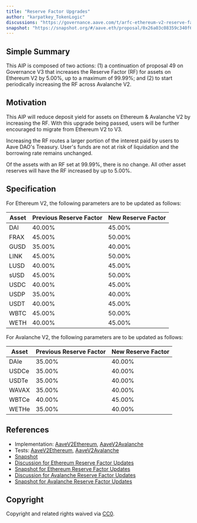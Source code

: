 ```yaml
---
title: "Reserve Factor Upgrades"
author: "karpatkey_TokenLogic"
discussions: "https://governance.aave.com/t/arfc-ethereum-v2-reserve-factor-adjustment/16764/7"
snapshot: "https://snapshot.org/#/aave.eth/proposal/0x26a03c08359c340f63b78b0c3e96d37aa0adeda65814643b0886d4719048ea7e"
---
```


## Simple Summary

This AIP is composed of two actions: (1) a continuation of proposal 49 on Governance V3 that increases the Reserve Factor (RF) for assets on Ethereum V2 by 5.00%, up to a maximum of 99.99%; and (2) to start periodically increasing the RF across Avalanche V2.

## Motivation

This AIP will reduce deposit yield for assets on Ethereum & Avalanche V2 by increasing the RF. With this upgrade being passed, users will be further encouraged to migrate from Ethereum V2 to V3.

Increasing the RF routes a larger portion of the interest paid by users to Aave DAO's Treasury. User's funds are not at risk of liquidation and the borrowing rate remains unchanged.

Of the assets with an RF set at 99.99%, there is no change. All other asset reserves will have the RF increased by up to 5.00%.

## Specification

For Ethereum V2, the following parameters are to be updated as follows:

| Asset | Previous Reserve Factor | New Reserve Factor |
| ----- | ----------------------- | ------------------ |
| DAI   | 40.00%                  | 45.00%             |
| FRAX  | 45.00%                  | 50.00%             |
| GUSD  | 35.00%                  | 40.00%             |
| LINK  | 45.00%                  | 50.00%             |
| LUSD  | 40.00%                  | 45.00%             |
| sUSD  | 45.00%                  | 50.00%             |
| USDC  | 40.00%                  | 45.00%             |
| USDP  | 35.00%                  | 40.00%             |
| USDT  | 40.00%                  | 45.00%             |
| WBTC  | 45.00%                  | 50.00%             |
| WETH  | 40.00%                  | 45.00%             |

For Avalanche V2, the following parameters are to be updated as follows:

| Asset | Previous Reserve Factor | New Reserve Factor |
| ----- | ----------------------- | ------------------ |
| DAIe  | 35.00%                  | 40.00%             |
| USDCe | 35.00%                  | 40.00%             |
| USDTe | 35.00%                  | 40.00%             |
| WAVAX | 35.00%                  | 40.00%             |
| WBTCe | 40.00%                  | 45.00%             |
| WETHe | 35.00%                  | 40.00%             |

## References

- Implementation: [AaveV2Ethereum](https://github.com/bgd-labs/aave-proposals-v3/blob/main/src/20240411_Multi_ReserveFactorUpgrades/AaveV2Ethereum_ReserveFactorUpgrades_20240411.sol), [AaveV2Avalanche](https://github.com/bgd-labs/aave-proposals-v3/blob/main/src/20240411_Multi_ReserveFactorUpgrades/AaveV2Avalanche_ReserveFactorUpgrades_20240411.sol)
- Tests: [AaveV2Ethereum](https://github.com/bgd-labs/aave-proposals-v3/blob/main/src/20240411_Multi_ReserveFactorUpgrades/AaveV2Ethereum_ReserveFactorUpgrades_20240411.t.sol), [AaveV2Avalanche](https://github.com/bgd-labs/aave-proposals-v3/blob/main/src/20240411_Multi_ReserveFactorUpgrades/AaveV2Avalanche_ReserveFactorUpgrades_20240411.t.sol)
- [Snapshot](https://snapshot.org/#/aave.eth/proposal/0x26a03c08359c340f63b78b0c3e96d37aa0adeda65814643b0886d4719048ea7e)
- [Discussion for Ethereum Reserve Factor Updates](https://governance.aave.com/t/arfc-ethereum-v2-reserve-factor-adjustment/16764/7)
- [Snapshot for Ethereum Reserve Factor Updates](https://snapshot.org/#/aave.eth/proposal/0x26a03c08359c340f63b78b0c3e96d37aa0adeda65814643b0886d4719048ea7e)
- [Discussion for Avalanche Reserve Factor Updates](https://governance.aave.com/t/arfc-avalanche-v2-reserve-factor-adjustment/17040/3)
- [Snapshot for Avalanche Reserve Factor Updates](https://snapshot.org/#/aave.eth/proposal/0x770ff4e02634c77aaa09952345551168920f7878b32ab03fcef92763a5fb70ab)

## Copyright

Copyright and related rights waived via [CC0](https://creativecommons.org/publicdomain/zero/1.0/).
